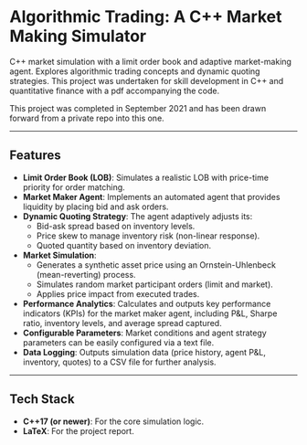 # Algorithmic Trading: A C++ Market Making Simulator 

C++ market simulation with a limit order book and adaptive market-making agent. Explores algorithmic trading concepts and dynamic quoting strategies. This project was undertaken for skill development in C++ and quantitative finance with a pdf accompanying the code.

This project was completed in September 2021 and has been drawn forward from a private repo into this one.

---

## Features 

* **Limit Order Book (LOB)**: Simulates a realistic LOB with price-time priority for order matching.
* **Market Maker Agent**: Implements an automated agent that provides liquidity by placing bid and ask orders.
* **Dynamic Quoting Strategy**: The agent adaptively adjusts its:
    * Bid-ask spread based on inventory levels.
    * Price skew to manage inventory risk (non-linear response).
    * Quoted quantity based on inventory deviation.
* **Market Simulation**:
    * Generates a synthetic asset price using an Ornstein-Uhlenbeck (mean-reverting) process.
    * Simulates random market participant orders (limit and market).
    * Applies price impact from executed trades.
* **Performance Analytics**: Calculates and outputs key performance indicators (KPIs) for the market maker agent, including P&L, Sharpe ratio, inventory levels, and average spread captured.
* **Configurable Parameters**: Market conditions and agent strategy parameters can be easily configured via a text file.
* **Data Logging**: Outputs simulation data (price history, agent P&L, inventory, quotes) to a CSV file for further analysis.

---

## Tech Stack 

* **C++17 (or newer)**: For the core simulation logic.
* **LaTeX**: For the project report.


             